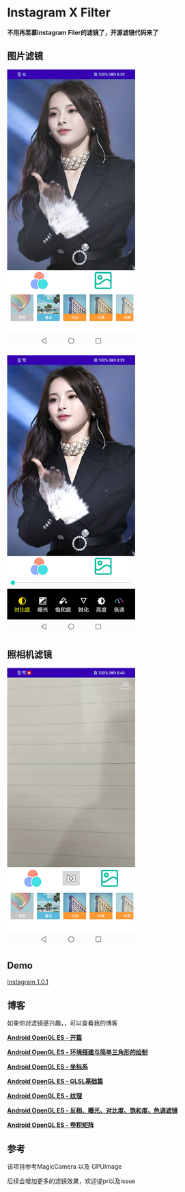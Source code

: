 # Instagram X Filter
**不用再羡慕Instagram Filer的滤镜了，开源滤镜代码来了**

## 图片滤镜

![](https://github.com/LoveWFan/InstagramXFilter/blob/master/screen/device-2020-11-03-203906.png)

![](https://github.com/LoveWFan/InstagramXFilter/blob/master/screen/device-2020-11-03-203923.png)

## 照相机滤镜

![](https://github.com/LoveWFan/InstagramXFilter/blob/master/screen/device-2020-11-03-204056.png)


## Demo

[Instagram 1.0.1](https://github.com/LoveWFan/InstagramXFilter/blob/master/release/InstagramXFilter_release_v1.0.1.apk)


## 博客
如果你对滤镜感兴趣，，可以查看我的博客

**[Android OpenGL ES - 开篇](https://segmentfault.com/a/1190000037467356)**

**[Android OpenGL ES - 环境搭建与简单三角形的绘制](https://segmentfault.com/a/1190000037467387)**

**[Android OpenGL ES - 坐标系](https://segmentfault.com/a/1190000037467432)**

**[Android OpenGL ES - GLSL基础篇](https://segmentfault.com/a/1190000037495091)**

**[Android OpenGL ES - 纹理](https://segmentfault.com/a/1190000037542097)**

**[Android OpenGL ES - 反相、曝光、对比度、饱和度、色调滤镜](https://segmentfault.com/a/1190000037668990)**

**[Android OpenGL ES - 卷积矩阵](https://segmentfault.com/a/1190000037749983)**

## 参考
该项目参考MagicCamera 以及 GPUImage 

后续会增加更多的滤镜效果，欢迎提pr以及issue

